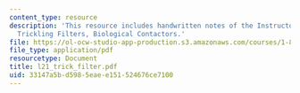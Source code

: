 ```yaml
---
content_type: resource
description: 'This resource includes handwritten notes of the Instructor on the topic:
  Trickling Filters, Biological Contactors.'
file: https://ol-ocw-studio-app-production.s3.amazonaws.com/courses/1-85-water-and-wastewater-treatment-engineering-spring-2006/33147a5bd5985eaee151524676ce7100_l21_trick_filter.pdf
file_type: application/pdf
resourcetype: Document
title: l21_trick_filter.pdf
uid: 33147a5b-d598-5eae-e151-524676ce7100
---
```


